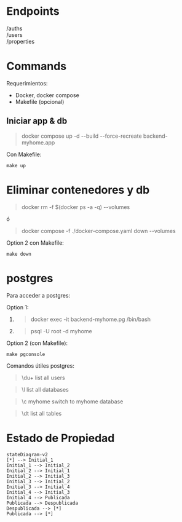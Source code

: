 # Endpoints
/auths \
/users \
/properties

# Commands

Requerimientos: 
- Docker, docker compose
- Makefile (opcional)

## Iniciar app & db

> docker compose up -d --build --force-recreate backend-myhome.app 

Con Makefile:

    make up

# Eliminar contenedores y db

> docker rm -f $(docker ps -a -q) --volumes

ó 
> docker compose -f ./docker-compose.yaml down --volumes



Option 2 con Makefile: 

    make down


# postgres

Para acceder a postgres:

Option 1: 
1. > docker exec -it backend-myhome.pg /bin/bash
2. > psql -U root -d myhome

Option 2 (con Makefile):

    make pgconsole
  
Comandos útiles postgres:
> \du+
list all users 

> \l
list all databases

> \c myhome
switch to myhome database

> \dt
list all tables


# Estado de Propiedad
```mermaid
stateDiagram-v2
[*] --> Initial_1
Initial_1 --> Initial_2
Initial_2 --> Initial_1
Initial_2 --> Initial_3
Initial_3 --> Initial_2
Initial_3 --> Initial_4
Initial_4 --> Initial_3
Initial_4 --> Publicada
Publicada --> Despublicada
Despublicada --> [*]
Publicada --> [*]

```